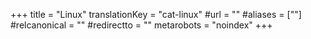 +++
title = "Linux"
translationKey = "cat-linux"
#url = ""
#aliases = [""]
#relcanonical = ""
#redirectto = ""
metarobots = "noindex"
+++
